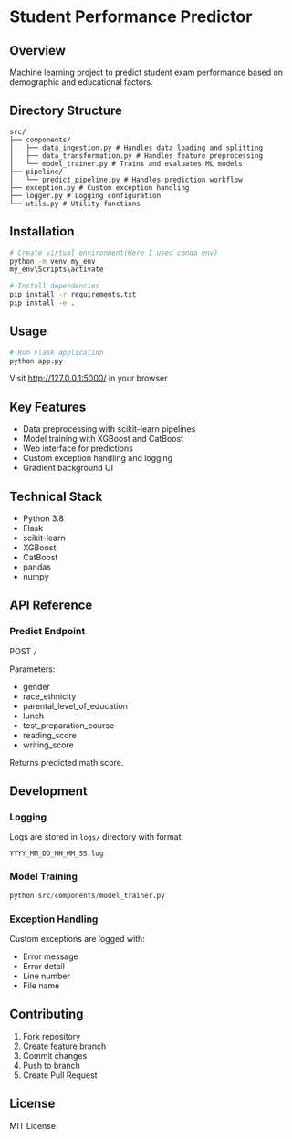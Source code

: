 # Student Performance Predictor

## Overview

Machine learning project to predict student exam performance based on demographic and educational factors.

## Directory Structure

```
src/
├── components/
│   ├── data_ingestion.py # Handles data loading and splitting
│   ├── data_transformation.py # Handles feature preprocessing
│   └── model_trainer.py # Trains and evaluates ML models
├── pipeline/
│   └── predict_pipeline.py # Handles prediction workflow
├── exception.py # Custom exception handling
├── logger.py # Logging configuration
└── utils.py # Utility functions
```

## Installation

```bash
# Create virtual environment(Here I used conda env)
python -m venv my_env
my_env\Scripts\activate

# Install dependencies
pip install -r requirements.txt
pip install -e .
```

## Usage

```bash
# Run Flask application
python app.py
```

Visit http://127.0.0.1:5000/ in your browser

## Key Features

- Data preprocessing with scikit-learn pipelines
- Model training with XGBoost and CatBoost
- Web interface for predictions
- Custom exception handling and logging
- Gradient background UI

## Technical Stack

- Python 3.8
- Flask
- scikit-learn
- XGBoost
- CatBoost
- pandas
- numpy

## API Reference

### Predict Endpoint

POST `/`

Parameters:
- gender
- race_ethnicity
- parental_level_of_education
- lunch
- test_preparation_course
- reading_score
- writing_score

Returns predicted math score.

## Development

### Logging

Logs are stored in `logs/` directory with format:

```
YYYY_MM_DD_HH_MM_SS.log
```

### Model Training

```python
python src/components/model_trainer.py
```

### Exception Handling

Custom exceptions are logged with:
- Error message
- Error detail
- Line number
- File name

## Contributing

1. Fork repository
2. Create feature branch
3. Commit changes
4. Push to branch
5. Create Pull Request

## License

MIT License
